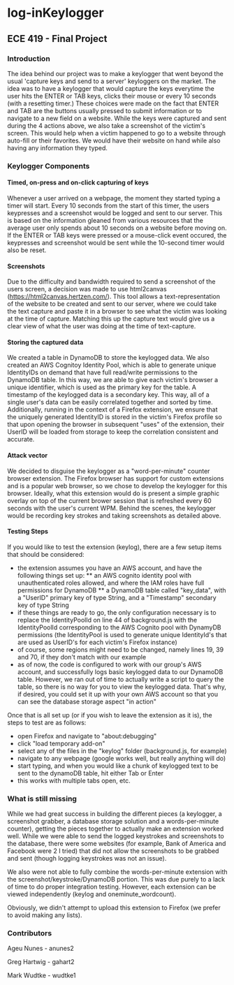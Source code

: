 # log-inKeylogger

## ECE 419 - Final Project

### Introduction

The idea behind our project was to make a keylogger that went beyond the usual 'capture keys and send to a server' keyloggers on the market. The idea was to have a keylogger that would capture the keys everytime the user hits the ENTER or TAB keys, clicks their mouse or every 10 seconds (with a resetting timer.) These choices were made on the fact that ENTER and TAB are the buttons usually pressed to submit information or to navigate to a new field on a website. While the keys were captured and sent during the 4 actions above, we also take a screenshot of the victim's screen. This would help when a victim happened to go to a website through auto-fill or their favorites. We would have their website on hand while also having any information they typed.

### Keylogger Components

#### Timed, on-press and on-click capturing of keys

Whenever a user arrived on a webpage, the moment they started typing a timer will start. Every 10 seconds from the start of this timer, the users keypresses and a screenshot would be logged and sent to our server. This is based on the information gleaned from various resources that the average user only spends about 10 seconds on a website before moving on. If the ENTER or TAB keys were pressed or a mouse-click event occured, the keypresses and screenshot would be sent while the 10-second timer would also be reset. 

#### Screenshots
Due to the difficulty and bandwidth required to send a screenshot of the users screen, a decision was made to use html2canvas (https://html2canvas.hertzen.com/). This tool allows a text-representation of the website to be created and sent to our server, where we could take the text capture and paste it in a browser to see what the victim was looking at the time of capture. Matching this up the capture text would give us a clear view of what the user was doing at the time of text-capture.

#### Storing the captured data
We created a table in DynamoDB to store the keylogged data. We also created an AWS Cognitoy Identity Pool, which is able to generate unique IdentityIDs on demand that have full read/write permissions to the DynamoDB table. In this way, we are able to give each victim's browser a unique identifier, which is used as the primary key for the table. A timestamp of the keylogged data is a secondary key. This way, all of a single user's data can be easily correlated together and sorted by time. Additionally, running in the context of a Firefox extension, we ensure that the uniquely generated IdentityID is stored in the victim's Firefox profile so that upon opening the browser in subsequent "uses" of the extension, their UserID will be loaded from storage to keep the correlation consistent and accurate.

#### Attack vector
We decided to disguise the keylogger as a "word-per-minute" counter browser extension. The Firefox browser has support for custom extensions and is a popular web browser, so we chose to develop the keylogger for this browser. Ideally, what this extension would do is present a simple graphic overlay on top of the current brower session that is refreshed every 60 seconds with the user's current WPM. Behind the scenes, the keylogger would be recording key strokes and taking screenshots as detailed above.

#### Testing Steps
If you would like to test the extension (keylog), there are a few setup items that should be considered:

* the extension assumes you have an AWS account, and have the following things set up:
** an AWS cognito identity pool with unauthenticated roles allowed, and where the IAM roles have full permissions for DynamoDB
** a DynamoDB table called "key_data", with a "UserID" primary key of type String, and a "Timestamp" secondary key of type String
* if these things are ready to go, the only configuration necessary is to replace the IdentityPoolId on line 44 of background.js with the IdentityPoolId corresponding to the AWS Cognito pool with DynamyDB permissions (the IdentityPool is used to generate unique IdentityId's that are used as UserID's for each victim's Firefox instance)
* of course, some regions might need to be changed, namely lines 19, 39 and 70, if they don't match with our example
* as of now, the code is configured to work with our group's AWS account, and successfully logs basic keylogged data to our DynamoDB table. However, we ran out of time to actually write a script to query the table, so there is no way for you to view the keylogged data. That's why, if desired, you could set it up with your own AWS account so that you can see the database storage aspect "in action"

Once that is all set up (or if you wish to leave the extension as it is), the steps to test are as follows:

* open Firefox and navigate to "about:debugging"
* click "load temporary add-on"
* select any of the files in the "keylog" folder (background.js, for example)
* navigate to any webpage (google works well, but really anything will do)
* start typing, and when you would like a chunk of keylogged text to be sent to the dynamoDB table, hit either Tab or Enter
* this works with multiple tabs open, etc.

### What is still missing
While we had great success in building the different pieces (a keylogger, a screenshot grabber, a database storage solution and a words-per-minute counter), getting the pieces together to actually make an extension worked well. While we were able to send the logged keystrokes and screenshots to the database, there were some websites (for example, Bank of America and Facebook were 2 I tried) that did not allow the screenshots to be grabbed and sent (though logging keystrokes was not an issue). 

We also were not able to fully combine the words-per-minute extension with the screenshot/keystroke/DynamoDB portion. This was due purely to a lack of time to do proper integration testing. However, each extension can be viewed independently (keylog and oneminute_wordcount).

Obviously, we didn't attempt to upload this extension to Firefox (we prefer to avoid making any lists).

### Contributors
Ageu Nunes - anunes2  

Greg Hartwig - gahart2  

Mark Wudtke - wudtke1
